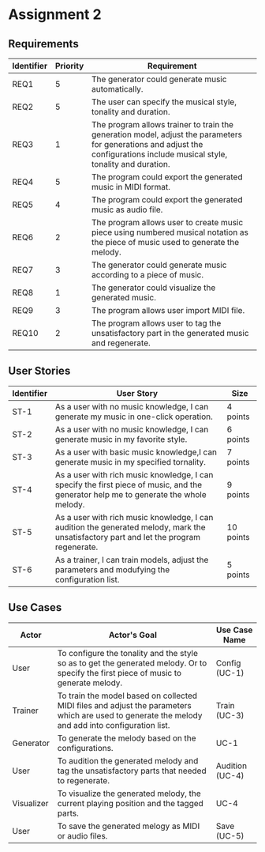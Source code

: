 # Assignment 2
## Requirements

| Identifier | Priority | Requirement                                                  |
| ---------- | -------- | ------------------------------------------------------------ |
| REQ1       | 5        | The generator could generate music automatically.            |
| REQ2       | 5        | The user can specify the musical style, tonality and duration. |
| REQ3       | 1        | The program allows trainer to train the generation model, adjust the parameters for generations and adjust the configurations include musical style, tonality and duration. |
| REQ4       | 5        | The program could export the generated music in MIDI format. |
| REQ5       | 4        | The program could export the generated music as audio file.  |
| REQ6       | 2        | The program allows user to create music piece using numbered musical notation as the piece of music used to generate the melody. |
| REQ7       | 3        | The generator could generate music according to a piece of music. |
| REQ8       | 1        | The generator could visualize the generated music.           |
| REQ9       | 3        | The program allows user import MIDI file.                    |
| REQ10      | 2        | The program allows user to tag the unsatisfactory part in the generated music and regenerate. |

## User Stories

| Identifier | User Story                                                   | Size      |
| ---------- | ------------------------------------------------------------ | --------- |
| ST-1       | As a user with no music knowledge, I can generate my music in one-click operation. | 4 points  |
| ST-2       | As a user with no music knowledge, I can generate music in my favorite style. | 6 points  |
| ST-3       | As a user with basic music knowledge,I can generate music in my specified tornality. | 7 points  |
| ST-4       | As a user with rich music knowledge, I can specify the first piece of music, and the generator help me to generate the whole melody. | 9 points  |
| ST-5       | As a user with rich music knowledge, I can audition the generated melody, mark the unsatisfactory part and let the program regenerate. | 10 points |
| ST-6       | As a trainer, I can train models, adjust the parameters and modufying the configuration list. | 5 points  |

## Use Cases

| Actor      | Actor's Goal                                                 | Use Case Name   |
| ---------- | ------------------------------------------------------------ | --------------- |
| User       | To configure the tonality and the style so as to get the generated melody. Or to specify the first piece of music to generate melody. | Config (UC-1)  |
| Trainer    | To train the model based on collected MIDI files and adjust the parameters which are used to generate the melody and add into configuration list. | Train (UC-3)    |
| Generator  | To generate the melody based on the configurations.          | UC-1            |
| User       | To audition the generated melody and tag the unsatisfactory parts that needed to regenerate. | Audition (UC-4) |
| Visualizer | To visualize the generated melody, the current playing position and the tagged parts. | UC-4            |
| User       | To save the generated melogy as MIDI or audio files.         | Save (UC-5)     |

​                                                                             
